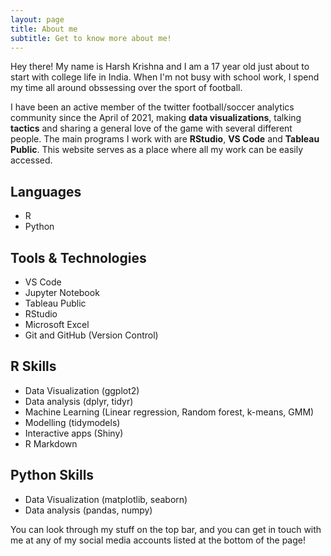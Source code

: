 ```yaml
---
layout: page
title: About me
subtitle: Get to know more about me!
---
```


Hey there! My name is Harsh Krishna and I am a 17 year old just about to start with college life in India. When I'm not busy with school work, I spend my time all around obssessing over the sport of football. 

I have been an active member of the twitter football/soccer analytics community since the April of 2021, making **data visualizations**, talking **tactics** and sharing a general love of the game with several different people. The main programs I work with are **RStudio**, **VS Code** and **Tableau Public**. This website serves as a place where all my work can be easily accessed.

## Languages

- R
- Python

## Tools & Technologies

- VS Code
- Jupyter Notebook
- Tableau Public
- RStudio
- Microsoft Excel
- Git and GitHub (Version Control)

## R Skills

- Data Visualization (ggplot2)
- Data analysis (dplyr, tidyr)
- Machine Learning (Linear regression, Random forest, k-means, GMM)
- Modelling (tidymodels)
- Interactive apps (Shiny)
- R Markdown

## Python Skills

- Data Visualization (matplotlib, seaborn)
- Data analysis (pandas, numpy)

You can look through my stuff on the top bar, and you can get in touch with me at any of my social media accounts listed at the bottom of the page!
